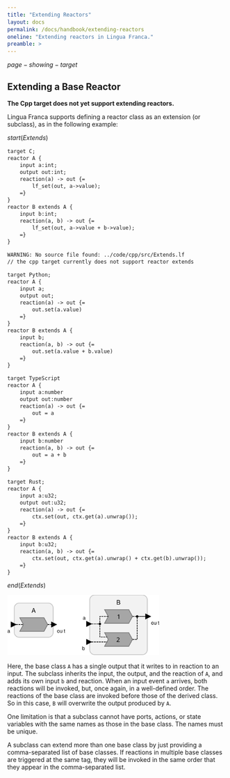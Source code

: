 ```yaml
---
title: "Extending Reactors"
layout: docs
permalink: /docs/handbook/extending-reactors
oneline: "Extending reactors in Lingua Franca."
preamble: >
---
```


$page-showing-target$

## Extending a Base Reactor

<div class="lf-cpp">

**The Cpp target does not yet support extending reactors.**

</div>

<div class="lf-c lf-py lf-ts lf-rs">

Lingua Franca supports defining a reactor class as an extension (or subclass), as in the following example:

$start(Extends)$

```lf-c
target C;
reactor A {
    input a:int;
    output out:int;
    reaction(a) -> out {=
        lf_set(out, a->value);
    =}
}
reactor B extends A {
    input b:int;
    reaction(a, b) -> out {=
        lf_set(out, a->value + b->value);
    =}
}
```

```lf-cpp
WARNING: No source file found: ../code/cpp/src/Extends.lf
// the cpp target currently does not support reactor extends
```

```lf-py
target Python;
reactor A {
    input a;
    output out;
    reaction(a) -> out {=
        out.set(a.value)
    =}
}
reactor B extends A {
    input b;
    reaction(a, b) -> out {=
        out.set(a.value + b.value)
    =}
}
```

```lf-ts
target TypeScript
reactor A {
    input a:number
    output out:number
    reaction(a) -> out {=
        out = a
    =}
}
reactor B extends A {
    input b:number
    reaction(a, b) -> out {=
        out = a + b
    =}
}
```

```lf-rs
target Rust;
reactor A {
    input a:u32;
    output out:u32;
    reaction(a) -> out {=
        ctx.set(out, ctx.get(a).unwrap());
    =}
}
reactor B extends A {
    input b:u32;
    reaction(a, b) -> out {=
        ctx.set(out, ctx.get(a).unwrap() + ctx.get(b).unwrap());
    =}
}
```

$end(Extends)$

<img alt="Lingua Franca diagram" src="../../../../../img/diagrams/Extends.svg" width="350"/>

Here, the base class `A` has a single output that it writes to in reaction to an input. The subclass inherits the input, the output, and the reaction of `A`, and adds its own input `b` and reaction. When an input event `a` arrives, both reactions will be invoked, but, once again, in a well-defined order. The reactions of the base class are invoked before those of the derived class. So in this case, `B` will overwrite the output produced by `A`.

One limitation is that a subclass cannot have ports, actions, or state variables with the same names as those in the base class. The names must be unique.

A subclass can extend more than one base class by just providing a comma-separated list of base classes. If reactions in multiple base classes are triggered at the same tag, they will be invoked in the same order that they appear in the comma-separated list.

</div>
